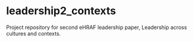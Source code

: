 # leadership2_contexts
Project repository for second eHRAF leadership paper, Leadership across cultures and contexts. 

